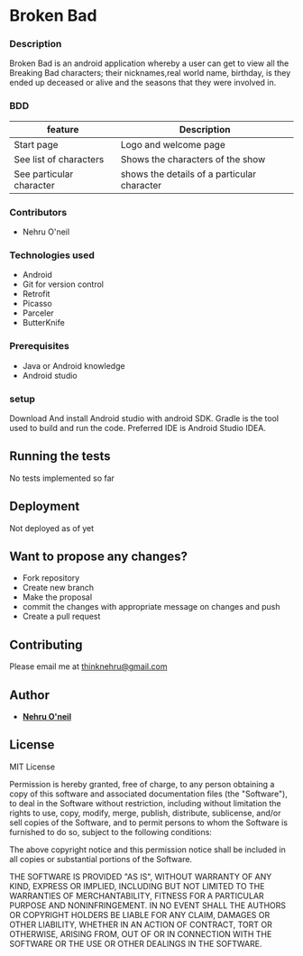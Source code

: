 # Broken Bad
### Description
Broken Bad is an android application whereby a user can get to view all the Breaking Bad characters; their nicknames,real world name, birthday, is they ended up deceased or alive and the seasons that they were involved in. 

### BDD
|feature     |Description      |
|------------|------------------
|Start page | Logo and welcome page|
|See list of characters|Shows the characters of the show|
|See particular character|shows the details of a particular character|



### Contributors
* Nehru O'neil


### Technologies used
* Android
* Git for version control
* Retrofit 
* Picasso
* Parceler
* ButterKnife

### Prerequisites

* Java or Android knowledge
* Android studio

### setup
Download And install Android studio with android SDK. Gradle is the tool used to
build and run the code. Preferred IDE is Android Studio IDEA.


## Running the tests

No tests implemented so far

## Deployment

Not deployed as of yet


## Want to propose any changes?
- Fork repository
- Create new branch
- Make the proposal
- commit the changes with appropriate message on changes and push
- Create a pull request

## Contributing

Please email me at thinknehru@gmail.com

## Author

* [**Nehru O'neil**](https://github.com/thinknehru)

## License
MIT License

Permission is hereby granted, free of charge, to any person obtaining a copy
of this software and associated documentation files (the "Software"), to deal
in the Software without restriction, including without limitation the rights
to use, copy, modify, merge, publish, distribute, sublicense, and/or sell
copies of the Software, and to permit persons to whom the Software is
furnished to do so, subject to the following conditions:

The above copyright notice and this permission notice shall be included in all
copies or substantial portions of the Software.

THE SOFTWARE IS PROVIDED "AS IS", WITHOUT WARRANTY OF ANY KIND, EXPRESS OR
IMPLIED, INCLUDING BUT NOT LIMITED TO THE WARRANTIES OF MERCHANTABILITY,
FITNESS FOR A PARTICULAR PURPOSE AND NONINFRINGEMENT. IN NO EVENT SHALL THE
AUTHORS OR COPYRIGHT HOLDERS BE LIABLE FOR ANY CLAIM, DAMAGES OR OTHER
LIABILITY, WHETHER IN AN ACTION OF CONTRACT, TORT OR OTHERWISE, ARISING FROM,
OUT OF OR IN CONNECTION WITH THE SOFTWARE OR THE USE OR OTHER DEALINGS IN THE
SOFTWARE.

